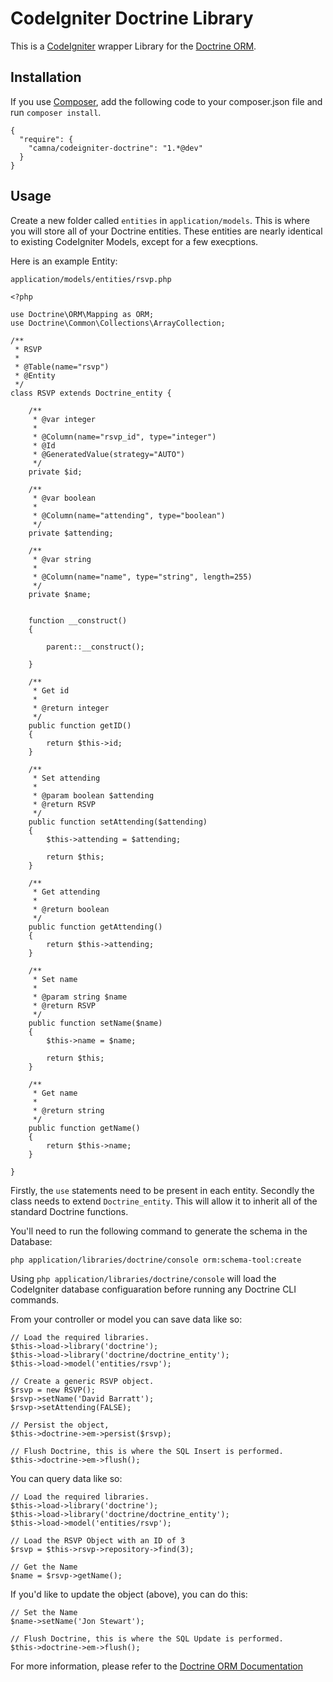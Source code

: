 CodeIgniter Doctrine Library
============================

This is a [CodeIgniter](https://github.com/EllisLab/CodeIgniter) wrapper Library for the [Doctrine ORM](https://github.com/doctrine/doctrine2).

Installation
------------

If you use [Composer](http://getcomposer.org), add the following code to your composer.json file and run `composer install`.

    {
      "require": {
        "camna/codeigniter-doctrine": "1.*@dev"
      }
    }

Usage
------------

Create a new folder called `entities` in `application/models`. This is where you will store all of your Doctrine entities. These entities are nearly identical to existing CodeIgniter Models, except for a few execptions.

Here is an example Entity:

`application/models/entities/rsvp.php`

    <?php
    
    use Doctrine\ORM\Mapping as ORM;
    use Doctrine\Common\Collections\ArrayCollection;
    
    /**
     * RSVP
     *
     * @Table(name="rsvp")
     * @Entity
     */
    class RSVP extends Doctrine_entity {
        
        /**
         * @var integer
         *
         * @Column(name="rsvp_id", type="integer")
         * @Id
         * @GeneratedValue(strategy="AUTO")
         */
        private $id;
        
        /**
         * @var boolean
         *
         * @Column(name="attending", type="boolean")
         */
        private $attending;
        
        /**
         * @var string
         *
         * @Column(name="name", type="string", length=255)
         */
        private $name;
        
        
        function __construct()
        {
            
            parent::__construct();
                    
        }

        /**
         * Get id
         *
         * @return integer 
         */
        public function getID()
        {
            return $this->id;
        }
    
        /**
         * Set attending
         *
         * @param boolean $attending
         * @return RSVP
         */
        public function setAttending($attending)
        {
            $this->attending = $attending;
        
            return $this;
        }
    
        /**
         * Get attending
         *
         * @return boolean 
         */
        public function getAttending()
        {
            return $this->attending;
        }
        
        /**
         * Set name
         *
         * @param string $name
         * @return RSVP
         */
        public function setName($name)
        {
            $this->name = $name;
        
            return $this;
        }
    
        /**
         * Get name
         *
         * @return string 
         */
        public function getName()
        {
            return $this->name;
        }
        
    }

Firstly, the `use` statements need to be present in each entity. Secondly the class needs to extend `Doctrine_entity`. This will allow it to inherit all of the standard Doctrine functions.

You'll need to run the following command to generate the schema in the Database:

    php application/libraries/doctrine/console orm:schema-tool:create
    
Using `php application/libraries/doctrine/console` will load the CodeIgniter database configuaration before running any Doctrine CLI commands.

From your controller or model you can save data like so:
    
    // Load the required libraries.
    $this->load->library('doctrine');
    $this->load->library('doctrine/doctrine_entity');
    $this->load->model('entities/rsvp');
    
    // Create a generic RSVP object.
    $rsvp = new RSVP();
    $rsvp->setName('David Barratt');
    $rsvp->setAttending(FALSE);
    
    // Persist the object,
    $this->doctrine->em->persist($rsvp);
    
    // Flush Doctrine, this is where the SQL Insert is performed.
    $this->doctrine->em->flush();

You can query data like so:

    // Load the required libraries.
    $this->load->library('doctrine');
    $this->load->library('doctrine/doctrine_entity');
    $this->load->model('entities/rsvp');
    
    // Load the RSVP Object with an ID of 3
    $rsvp = $this->rsvp->repository->find(3);
    
    // Get the Name
    $name = $rsvp->getName();

If you'd like to update the object (above), you can do this:
    
    // Set the Name
    $name->setName('Jon Stewart');
    
    // Flush Doctrine, this is where the SQL Update is performed.
    $this->doctrine->em->flush();
	  
For more information, please refer to the [Doctrine ORM Documentation](http://docs.doctrine-project.org/en/latest/)

